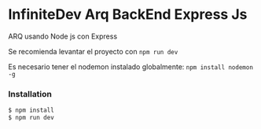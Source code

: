 # InfiniteDev Arq BackEnd Express Js



  ARQ  usando Node js con Express

  Se recomienda levantar el proyecto con `npm run dev`

  Es necesario tener el nodemon instalado globalmente: `npm install nodemon -g`


### Installation

```sh
$ npm install
$ npm run dev

```
